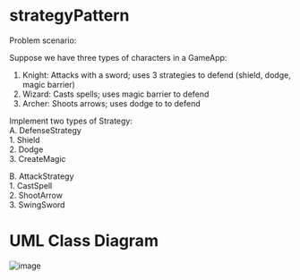 # strategyPattern

Problem scenario:

Suppose we have three types of characters in a GameApp:

1. Knight: Attacks with a sword; uses 3 strategies to defend (shield, dodge, magic barrier)  
2. Wizard: Casts spells; uses magic barrier to defend  
3. Archer: Shoots arrows; uses dodge to to defend  

Implement two types of Strategy:  
A.  DefenseStrategy  
     1. Shield  
     2. Dodge  
     3. CreateMagic  

B.  AttackStrategy  
     1.  CastSpell  
     2.  ShootArrow  
     3.  SwingSword  

# UML Class Diagram
![image](https://github.com/JenzelSerapio/strategyPattern/assets/142371031/e0c374da-5861-47e7-9d7a-2a6f259edc1e)

